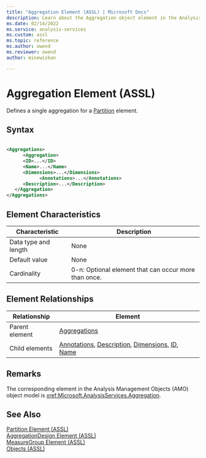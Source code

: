 ```yaml
---
title: "Aggregation Element (ASSL) | Microsoft Docs"
description: Learn about the Aggregation object element in the Analysis Services Scripting Language (ASSL) schema.
ms.date: 02/14/2022
ms.service: analysis-services
ms.custom: assl
ms.topic: reference
ms.author: owend
ms.reviewer: owend
author: minewiskan

---
```

# Aggregation Element (ASSL)

  Defines a single aggregation for a [Partition](../objects/partition-element-assl.md) element.  
  
## Syntax  
  
```xml  
  
<Aggregations>  
      <Aggregation>  
      <ID>...</ID>  
      <Name>...</Name>  
      <Dimensions>...</Dimensions>  
            <Annotations>...</Annotations>  
      <Description>...</Description>  
   </Aggregation>  
</Aggregations>  
```  
  
## Element Characteristics  
  
|Characteristic|Description|  
|--------------------|-----------------|  
|Data type and length|None|  
|Default value|None|  
|Cardinality|0-n: Optional element that can occur more than once.|  
  
## Element Relationships  
  
|Relationship|Element|  
|------------------|-------------|  
|Parent element|[Aggregations](../collections/aggregations-element-assl.md)|  
|Child elements|[Annotations](../collections/annotations-element-assl.md), [Description](../properties/description-element-assl.md), [Dimensions](../collections/dimensions-element-assl.md), [ID](../properties/id-element-assl.md), [Name](../properties/name-element-assl.md)|  
  
## Remarks  
 The corresponding element in the Analysis Management Objects (AMO) object model is <xref:Microsoft.AnalysisServices.Aggregation>.  
  
## See Also  
 [Partition Element &#40;ASSL&#41;](../objects/partition-element-assl.md)   
 [AggregationDesign Element &#40;ASSL&#41;](../objects/aggregationdesign-element-assl.md)   
 [MeasureGroup Element &#40;ASSL&#41;](../objects/measuregroup-element-assl.md)   
 [Objects &#40;ASSL&#41;](../objects/objects-assl.md)  
  
  

